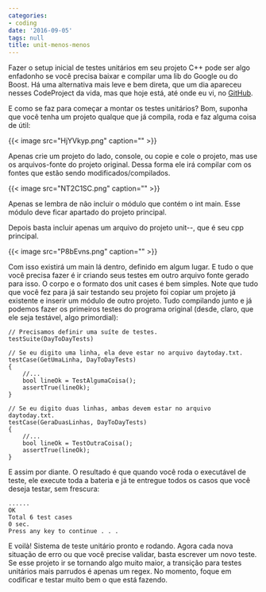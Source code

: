 ```yaml
---
categories:
- coding
date: '2016-09-05'
tags: null
title: unit-menos-menos
---
```


Fazer o setup inicial de testes unitários em seu projeto C++ pode ser algo enfadonho se você precisa baixar e compilar uma lib do Google ou do Boost. Há uma alternativa mais leve e bem direta, que um dia apareceu nesses CodeProject da vida, mas que hoje está, até onde eu vi, no [GitHub](https://github.com/gcross/unit--).

E como se faz para começar a montar os testes unitários? Bom, suponha que você tenha um projeto qualque que já compila, roda e faz alguma coisa de útil:

{{< image src="HjYVkyp.png" caption="" >}}

Apenas crie um projeto do lado, console, ou copie e cole o projeto, mas use os arquivos-fonte do projeto original. Dessa forma ele irá compilar com os fontes que estão sendo modificados/compilados.

{{< image src="NT2C1SC.png" caption="" >}}

Apenas se lembra de não incluir o módulo que contém o int main. Esse módulo deve ficar apartado do projeto principal.

Depois basta incluir apenas um arquivo do projeto unit--, que é seu cpp principal.

{{< image src="P8bEvns.png" caption="" >}}

Com isso existirá um main lá dentro, definido em algum lugar. E tudo o que você precisa fazer é ir criando seus testes em outro arquivo fonte gerado para isso. O corpo e o formato dos unit cases é bem simples. Note que tudo que você fez para já sair testando seu projeto foi copiar um projeto já existente e inserir um módulo de outro projeto. Tudo compilando junto e já podemos fazer os primeiros testes do programa original (desde, claro, que ele seja testável, algo primordial):

```
// Precisamos definir uma suíte de testes.
testSuite(DayToDayTests)

// Se eu digito uma linha, ela deve estar no arquivo daytoday.txt.
testCase(GetUmaLinha, DayToDayTests)
{
    //...
    bool lineOk = TestAlgumaCoisa();
    assertTrue(lineOk);
}

// Se eu digito duas linhas, ambas devem estar no arquivo daytoday.txt.
testCase(GeraDuasLinhas, DayToDayTests)
{
    //...
    bool lineOk = TestOutraCoisa();
    assertTrue(lineOk);
}
```

E assim por diante. O resultado é que quando você roda o executável de teste, ele execute toda a bateria e já te entregue todos os casos que você deseja testar, sem frescura:

```
......
OK
Total 6 test cases
0 sec.
Press any key to continue . . .
```

E voilà! Sistema de teste unitário pronto e rodando. Agora cada nova situação de erro ou que você precise validar, basta escrever um novo teste. Se esse projeto ir se tornando algo muito maior, a transição para testes unitários mais parrudos é apenas um regex. No momento, foque em codificar e testar muito bem o que está fazendo.